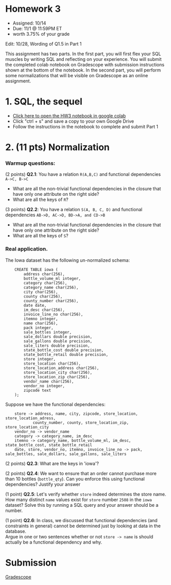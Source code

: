 # Homework 3

* Assigned: 10/14
* Due: 11/1 @ 11:59PM ET
* worth 3.75% of your grade

Edit: 10/28, Wording of Q1.5 in Part 1 

This assignment has two parts. In the first part, you will first flex your SQL muscles by writing SQL and reflecting on your experience. You will submit the completed colab notebook on Gradescope with submission instructions shown at the bottom of the notebook. In the second part, you will perform some normalizations that will be visible on Gradescope as an online assignment.


# 1. SQL, the sequel

* [Click here to open the HW3 notebook in google colab](https://colab.research.google.com/github/w4111/hw3-f22/blob/master/hw3.ipynb)
* Click "ctrl + s" and save a copy to your own Google Drive
* Follow the instructions in the notebook to complete and submit Part 1


# 2. (11 pts) Normalization

### Warmup questions:

(2 points) **Q2.1**: You have a relation `R(A,B,C)` and functional dependencies 
  `A->C, B->C`

  * What are all the non-trivial functional dependencies in the closure
    that have  only one attribute on the right side?
  * What are all the keys of `R`?

(3 points) **Q2.2**: You have a relation `S(A, B, C, D)` and functional dependencies 
  `AB->D, AC->D, BD->A, and CD->B`

  * What are all the non-trivial functional dependencies in the closure
    that have  only one attribute on the right side?
  * What are all the keys of `S`?

### Real application. 

The Iowa dataset has the following un-normalized schema:


        CREATE TABLE iowa (
            address char(256),
            bottle_volume_ml integer,
            category char(256),
            category_name char(256),
            city char(256),
            county char(256),
            county_number char(256),
            date date,
            im_desc char(256),
            invoice_line_no char(256),
            itemno integer,
            name char(256),
            pack integer,
            sale_bottles integer,
            sale_dollars double precision,
            sale_gallons double precision,
            sale_liters double precision,
            state_bottle_cost double precision,
            state_bottle_retail double precision,
            store integer,
            store_location char(256),
            store_location_address char(256),
            store_location_city char(256),
            store_location_zip char(256),
            vendor_name char(256),
            vendor_no integer,
            zipcode text
        );

Suppose we have the functional dependencies:

        store -> address, name, city, zipcode, store_location, store_location_adress,
                county_number, county, store_location_zip, store_location_city
        vendor_no -> vendor_name
        category -> category_name, im_desc
        itemno -> category_name, bottle_volume_ml, im_desc, state_bottle_cost, state_bottle_retail
        date, store, vendor_no, itemno, invoice_line_no -> pack, sale_bottles, sale_dollars, sale_gallons, sale_liters


(2 points) **Q2.3**: What are the keys in 'iowa'?

(2 points) **Q2.4**: We want to ensure that an order cannot purchase more than 10
   bottles (`bottle_qty`).  Can you enforce this using functional 
   dependencies?  Justify your answer

(1 point) **Q2.5**: Let's verify whether `store` indeed determines the store name.   How many distinct `name` values 
   exist for `store` number `2508` in the `iowa` dataset?  Solve this by running a SQL query and your answer should be a number.

(1 point) **Q2.6**: In class, we discussed that functional dependencies (and constraints in general) cannot be
  determined just by looking at data in the database.  
  Argue in one or two sentences whether or not `store -> name` is should actually be a functional dependency and why.  





# Submission

[Gradescope](https://www.gradescope.com/)
